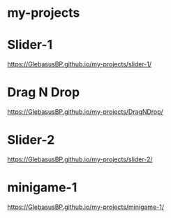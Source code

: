 # my-projects

# Slider-1

https://GlebasusBP.github.io/my-projects/slider-1/

# Drag N Drop

https://GlebasusBP.github.io/my-projects/DragNDrop/

# Slider-2

https://GlebasusBP.github.io/my-projects/slider-2/

# minigame-1

https://GlebasusBP.github.io/my-projects/minigame-1/